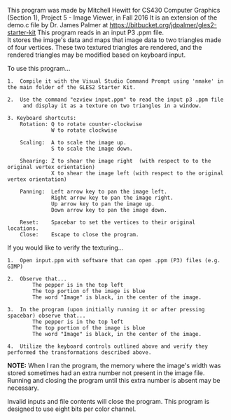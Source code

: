 This program was made by Mitchell Hewitt for CS430 Computer Graphics (Section 1), Project 5 - Image Viewer, in Fall 2016
It is an extension of the demo.c file by Dr. James Palmer at https://bitbucket.org/jdpalmer/gles2-starter-kit
This program reads in an input P3 .ppm file.  
It stores the image's data and maps that image data to two triangles made of four vertices.
These two textured triangles are rendered, and the rendered triangles may be modified based on keyboard input.

To use this program...

	1.  Compile it with the Visual Studio Command Prompt using 'nmake' in the main folder of the GLES2 Starter Kit.

	2.  Use the command "ezview input.ppm" to read the input p3 .ppm file
	     and display it as a texture on two triangles in a window.
		 
    3. Keyboard shortcuts:
	    Rotation: Q to rotate counter-clockwise
		          W to rotate clockwise
				  
		Scaling:  A to scale the image up.
		          S to scale the image down.
				  
	    Shearing: Z to shear the image right  (with respect to to the original vertex orientation)
		          X to shear the image left (with respect to the original vertex orientation)
				  
		Panning:  Left arrow key to pan the image left.
		          Right arrow key to pan the image right.
				  Up arrow key to pan the image up.
				  Down arrow key to pan the image down.
				  
		Reset:    Spacebar to set the vertices to their original locations.
		Close:    Escape to close the program.

If you would like to verify the texturing...

	1.  Open input.ppm with software that can open .ppm (P3) files (e.g. GIMP)

	2.  Observe that...
            The pepper is in the top left
			The top portion of the image is blue
			The word "Image" is black, in the center of the image.
	
	3.  In the program (upon initially running it or after pressing spacebar) observe that...
            The pepper is in the top left
			The top portion of the image is blue
			The word "Image" is black, in the center of the image.
			
	4.  Utilize the keyboard controls outlined above and verify they performed the transformations described above.
	

**NOTE:** When I ran the program, the memory where the image's width was stored sometimes had an extra number not present 
         in the image file.  Running and closing the program until this extra number is absent may be necessary.
		 
Invalid inputs and file contents will close the program.
This program is designed to use eight bits per color channel.